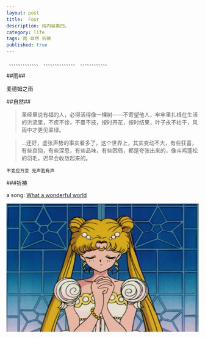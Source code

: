 ```yaml
---
layout: post
title:  Four
description: 纯内容第四。
category: life
tags: 雨 自然 祈祷
published: true
---
```


` 、、、、、、、、、、、、、
 、、、、、、、、、、、、、、
 、、、、、、、、、、、、`
 
 
##雨##
 
 麦德姆之雨 
 
 
 
 
##自然##
 
 >圣经里说有福的人，必得活得像一棵树——不寄望他人，牢牢里扎根在生活的洪流里，不疾不徐，不曼不技，按时开花，按时结果，叶子永不枯干，风雨中才更见翠绿。
 
 >...还好，虚张声势的事实看多了，这个世界上，其实变动不大，有些狂喜，有些哀恸，有些深思，有些品味，有些困局，都是夸张出来的，像斗鸡蓬松的羽毛，迟早会收敛起来的。
 
 `不变应万变 无声胜有声`
 
 

 
###祈祷
 
 a song: [What a wonderful world](http://www.xiami.com/song/1337623?spm=a1z1s.6843761.226669510.10.KkdYCY&from=search_popup_song)
  
 ![img](/images/blog-article-images/pray.jpg)

